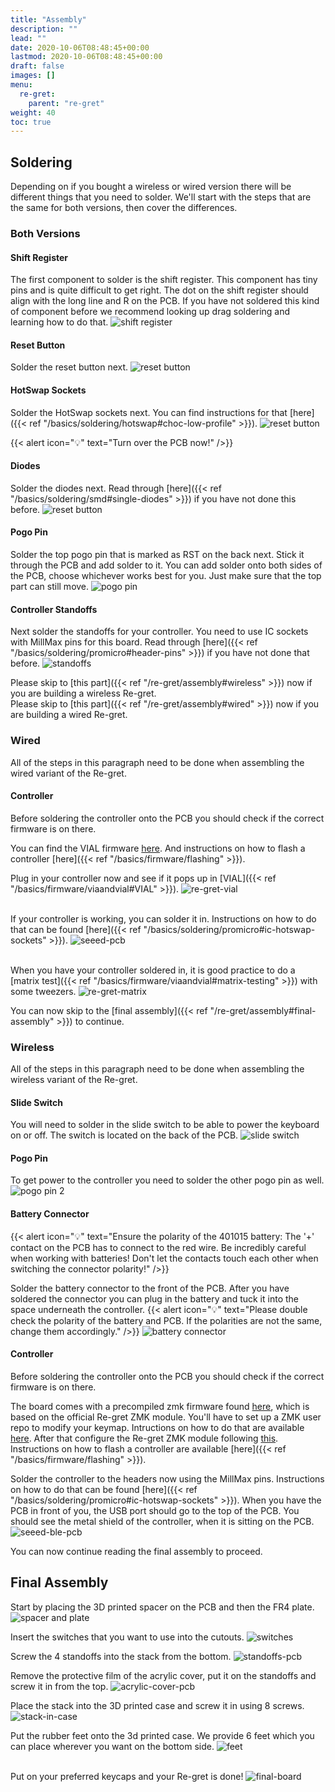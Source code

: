 ```yaml
---
title: "Assembly"
description: ""
lead: ""
date: 2020-10-06T08:48:45+00:00
lastmod: 2020-10-06T08:48:45+00:00
draft: false
images: []
menu:
  re-gret:
    parent: "re-gret"
weight: 40
toc: true
---
```


## Soldering

Depending on if you bought a wireless or wired version there will be different things that you need to solder. We'll start with the steps that are the same for both versions, then cover the differences.

### Both Versions

#### Shift Register

The first component to solder is the shift register. This component has tiny pins and is quite difficult to get right. The dot on the shift register should align with the long line and R on the PCB. If you have not soldered this kind of component before we recommend looking up drag soldering and learning how to do that.
![shift register](pcb-shift-register.png)

#### Reset Button

Solder the reset button next.
![reset button](pcb-reset.png)

#### HotSwap Sockets

Solder the HotSwap sockets next. You can find instructions for that [here]({{< ref "/basics/soldering/hotswap#choc-low-profile" >}}).
![reset button](pcb-hs-sockets.png)

{{< alert icon="💡" text="Turn over the PCB now!" />}}

#### Diodes

Solder the diodes next. Read through [here]({{< ref "/basics/soldering/smd#single-diodes" >}}) if you have not done this before.
![reset button](pcb-diodes.png)

#### Pogo Pin

Solder the top pogo pin that is marked as RST on the back next. Stick it through the PCB and add solder to it. You can add solder onto both sides of the PCB, choose whichever works best for you. Just make sure that the top part can still move.
![pogo pin](pcb-pogo.png)

#### Controller Standoffs

Next solder the standoffs for your controller. You need to use IC sockets with MillMax pins for this board. Read through [here]({{< ref "/basics/soldering/promicro#header-pins" >}}) if you have not done that before.
![standoffs](pcb-ic-sockets.png)

Please skip to [this part]({{< ref "/re-gret/assembly#wireless" >}}) now if you are building a wireless Re-gret.
<br>Please skip to [this part]({{< ref "/re-gret/assembly#wired" >}}) now if you are building a wired Re-gret.

### Wired

All of the steps in this paragraph need to be done when assembling the wired variant of the Re-gret.

#### Controller

Before soldering the controller onto the PCB you should check if the correct firmware is on there.

You can find the VIAL firmware <a href="https://files.keeb.supply/firmware/Re-gret/" >here<a>. And instructions on how to flash a controller [here]({{< ref "/basics/firmware/flashing" >}}).

Plug in your controller now and see if it pops up in [VIAL]({{< ref "/basics/firmware/viaandvial#VIAL" >}}).
![re-gret-vial](re-gret-vial.png)

<br>If your controller is working, you can solder it in. Instructions on how to do that can be found [here]({{< ref "/basics/soldering/promicro#ic-hotswap-sockets" >}}).
![seeed-pcb](pcb-rp2040.png)

<br>When you have your controller soldered in, it is good practice to do a [matrix test]({{< ref "/basics/firmware/viaandvial#matrix-testing" >}}) with some tweezers.
![re-gret-matrix](re-gret-matrix.png)

You can now skip to the [final assembly]({{< ref "/re-gret/assembly#final-assembly" >}}) to continue.

### Wireless

All of the steps in this paragraph need to be done when assembling the wireless variant of the Re-gret.

#### Slide Switch

You will need to solder in the slide switch to be able to power the keyboard on or off. The switch is located on the back of the PCB.
![slide switch](pcb-slide.png)

#### Pogo Pin

To get power to the controller you need to solder the other pogo pin as well.
![pogo pin 2](pcb-pogo2.png)

#### Battery Connector

{{< alert icon="💡" text="Ensure the polarity of the 401015 battery: The '+' contact on the PCB has to connect to the red wire. Be incredibly careful when working with batteries! Don't let the contacts touch each other when switching the connector polarity!" />}}

Solder the battery connector to the front of the PCB. After you have soldered the connector you can plug in the battery and tuck it into the space underneath the controller.
{{< alert icon="💡" text="Please double check the polarity of the battery and PCB. If the polarities are not the same, change them accordingly." />}}
![battery connector](pcb-battery.png)

#### Controller

Before soldering the controller onto the PCB you should check if the correct firmware is on there.

The board comes with a precompiled zmk firmware found <a href="https://files.keeb.supply/firmware/Re-gret/" >here<a>, which is based on the official Re-gret ZMK module. You'll have to set up a ZMK user repo to modify your keymap. Intructions on how to do that are available <a href="https://zmk.dev/docs/user-setup" >here<a>. After that configure the Re-gret ZMK module following <a href="https://github.com/rschenk/zmk-keyboard-re-gret" >this<a>. Instructions on how to flash a controller are available [here]({{< ref "/basics/firmware/flashing" >}}).<br>

Solder the controller to the headers now using the MillMax pins. Instructions on how to do that can be found [here]({{< ref "/basics/soldering/promicro#ic-hotswap-sockets" >}}). When you have the PCB in front of you, the USB port should go to the top of the PCB. You should see the metal shield of the controller, when it is sitting on the PCB.
![seeed-ble-pcb](pcb-nrf.png)

You can now continue reading the final assembly to proceed.

## Final Assembly

Start by placing the 3D printed spacer on the PCB and then the FR4 plate.
![spacer and plate](pcb-stack.png)

Insert the switches that you want to use into the cutouts.
![switches](pcb-stack-switches.png)

Screw the 4 standoffs into the stack from the bottom.
![standoffs-pcb](pcb-stack-standoffs.png)

Remove the protective film of the acrylic cover, put it on the standoffs and screw it in from the top.
![acrylic-cover-pcb](pcb-stack-acryl.png)

Place the stack into the 3D printed case and screw it in using 8 screws.
![stack-in-case](pcb-stack-case.png)

Put the rubber feet onto the 3d printed case. We provide 6 feet which you can place wherever you want on the bottom side.
![feet](case-feet.png)

<br>Put on your preferred keycaps and your Re-gret is done!
![final-board](re-gret-done.png)
